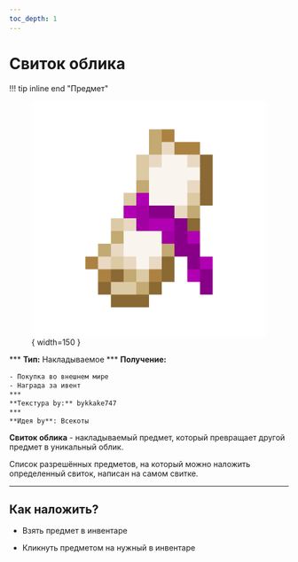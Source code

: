 ```yaml
---
toc_depth: 1
---
```


# Свиток облика

!!! tip inline end "Предмет"
    <figure markdown="span">
        ![cattrack](../../assets/items/consumable/scroll.png){ width=150 }
    </figure>
    ***
    **Тип:** Накладываемое
    ***
    **Получение:**
    
    - Покупка во внешнем мире
    - Награда за ивент
    ***
    **Текстура by:** bykkake747
    ***
    **Идея by**: Всекоты

**Свиток облика** - накладываемый предмет, который превращает другой предмет в уникальный облик.

Список разрешённых предметов, на который можно наложить определенный свиток, написан на самом свитке.

***

## Как наложить?

- Взять предмет в инвентаре

- Кликнуть предметом на нужный в инвентаре
